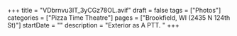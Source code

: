 +++
title = "VDbrnvu3IT_3yCGz78OL.avif"
draft = false
tags = ["Photos"]
categories = ["Pizza Time Theatre"]
pages = ["Brookfield, WI (2435 N 124th St)"]
startDate = ""
description = "Exterior as A PTT. "
+++
